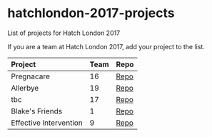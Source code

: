 # hatchlondon-2017-projects
List of projects for Hatch London 2017

If you are a team at Hatch London 2017, add your project to the list.

| Project | Team | Repo |
| :--- | :--- | :--- |
| Pregnacare | 16 | [Repo](https://github.com/RyanMaugin/Pregnacare) |
| Allerbye | 19 | [Repo](https://github.com/kirstyhmcguire/hatch-template-project/) |
| tbc | 17 | [Repo](https://github.com/elenaras/hatch-template-project/) |
| Blake's Friends | 1 | [Repo](https://github.com/amartya18x/hatch-template-project) |
| Effective Intervention | 9 | [Repo](https://github.com/wonjoonSeol/hatch-template-project) 
